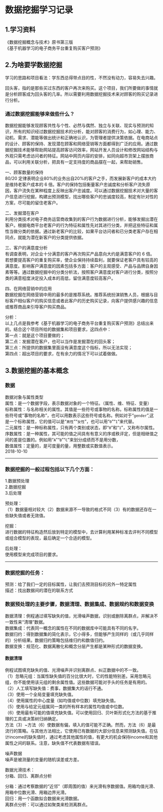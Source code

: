 # 数据挖掘学习记录
## 1.学习资料
《数据挖掘概念与技术》原书第三版<br/>
《基于机器学习的电子商务平台重复购买客户预测》
## 2.为啥要学数据挖掘
学习的思路和项目看法：学东西总得带点目的性，不然没有动力，容易失去兴趣。

回头客，指的是那些买过东西的客户再次来购买。这个项目，我们所要做的事情就是分析顾客成为回头客的几率。所以需要利用数据挖掘技术来对顾客的购买记录进行分析。

### 通过数据挖掘能够来做些什么？
数据挖掘能够发现顾客共性与个性、必然与偶然、独立与关联、现实与预测的知识，所有的知识经过数据挖掘技术的分析，能对顾客的消费行为，如心理、能力、动机、需求、潜能等做出统计和正确地认识，为管理者提供决策依据。在电商站点的设计、顾客的保持、发现潜在顾客和网络营销等方面都得到广泛的应用。通过数据挖掘技术能够帮助网站提高顾客访问效率，网站开发人员设计和修改网站结构与外观只需考虑访问者的特征。网站中网页内容的安排，如同向超市货架上摆放商品，可以利用关联分析，把具有一定支持度的商品摆在一起，来帮助销售。

一、顾客数量的保持<br/>
80/20 定律表明企业80%的业务出自20%的客户之手，而发展新客户的成本大约是维持老客户成本的 6 倍。客户的保持包括衡量客户忠诚度和分析客户流失原因，客户流失在某种程度上反映出客户忠诚度。可以通过数据挖掘技术对大量的客户信息进行挖掘，构建出预测模型，找出哪些客户的忠诚度较高，制定有针对性的方案，尽可能的留住老客户。

二、发掘潜在客户<br/>
利用分类技术对电子商务运营商收集到的客户行为数据进行分析，能够发掘出潜在客户。根据电商平台老客户的行为特征和属性先对其进行分类，并把这些特征和属性当做分类的依据。通过新老客户的比较，如果平台访问者和已分类老客户存在相同点，就能为潜在新客户的分类提供依据。

三、客户的满意度分析<br/>
有调查表明，对企业十分满意的客户再次购买产品意向大约是满意客户的 6 倍。若想要提高客户的重复购买率，使企业保持持续盈利，就要保证老客户具有较高的满意度。影响客户满意度的因素包括多方面：客户的主观感受、产品与品牌自身因素等等。通过数据挖掘中的分类分析法，按照客户满意度对客户进行分类，按照分类的满意程度决定投入成本的高低，留住满意度较高客户。

四、在网络营销中的应用<br/>
数据挖掘在网络营销中用的最多的是推荐系统。推荐系统扮演销售人员，根据与目标客户相似客户的购买信息或者此客户的历史购买记录，向客户提供感兴趣的信息或推荐商品来引导客户购买商品。 

分析：<br/>
以上几点是我参考《基于机器学习的电子商务平台重复购买客户预测》总结出来的。结合这个项目所给的数据集和项目要求，这四点中：<br/>
第一点：就是这个项目要做的；<br/>
第二点：发掘潜在客户，也可以当作是发掘潜在的回头客；<br/>
第三点：所提供的数据集里面没有满意度这个指标，所以无法实现；<br/>
第四点：超出项目的要求，在有余力的情况下可以试着做做。<br/>

## 3.数据挖掘的基本概念
### 数据
数据对象与属性类型<br/>
属性：是一个数据字段，表示数据对象的一个特征。（属性、维、特征、变量）<br/>
标称属性：与名称相关的属性。其值是一些符号或事物的名称。标称属性的值是一些符号或“事物的名称”，也可以用数表示这些符号或名称。例如对于“`gender`”,这是一个标称属性，它的值可以是“`男性`”“`女性`”，也可以用“`0`”“`1`”来代替。<br/>
二元属性：是一种标称属性，只有两个类别或状态，即“`0`”和“`1`”，又称布尔属性。<br/>
序数属性：是一种属性，其可能的值之间具有有意义的序或秩评定，但是相继值之间的差是位置的。例如用“`A`”“`B`”“`C`”来划分成绩而不是用分数，<br/>
数值属性：定量的，是可度量的量，用整数或实数值表示。<br/>
2018-10-10

---
### 数据挖掘的一般过程包括以下几个方面：
1.数据预处理<br/>
2.数据挖掘<br/>
3.后处理

预处理：<br/>
（1）数据量相对较大（2）数据来源不一导致的格式不同（3）有的数据还存在一些缺失值或者无效值。

挖掘：<br/>
进行数据的特征构造然后放到特定的模型中，去计算利用某种标准去评判不同模型或组合模型的表现，最后确定一个合适的模型。

后处理：<br/>
使用模型来完成项目的要求。

---
### 数据挖掘的任务：
预测：给了我们一定的目标属性，让我们去预测目标的另外一特定属性<br/>
描述：找出数据间的潜在的联系方式<br/>

### 数据预处理的主要步骤，数据清理、数据集成、数据规约和数据变换
数据清理：例程通过填写缺失的值，光滑噪声数据，识别或删除离群点，并解决不一致性来“清理”数据。<br/>
数据集成：代表同一概念的属性在不同的数据库中可能具有不同的名字。<br/>
数据归约：得到数据集的简化表示，它小得多，但能够产生同样的（或几乎同样的）分析结果。数据归约策略包括维归约和数值归约。<br/>
数据变换：规范化、数据离散化和概念分层产生都是某种形式的数据变换。<br/>

#### 数据清理
例程试图填充缺失的值、光滑噪声并识别离群点、纠正数据中的不一致。<br/>
（1）忽略元组：当属性缺失值的百分比很大时，它的性能特别差。采用忽略元组，你不能使用该元组的剩余属性值。这些数据可能对手头的任务是有用的。<br/>
（2）人工填写缺失值：费事，数据集大的话行不通。<br/>
（3）使用一个全局变量填充缺失值。<br/>
（4）使用属性的中心度量（如均值或中位数）填充缺失值。<br/>
（5）使用与给定元组属同一类的所有样本的属性均值或中位数。<br/>
（6）使用最有可能的值填充缺失值。可以使用回归、贝叶斯形式化方法的基于推理的工具或决策树归纳确定。<br/>
方法（3）~方法（6）使数据有偏，填入的值可能不正确。然而，方法（6）是最流行的策略。与其他方法相比，它使用已有数据的大部分信息来预测缺失值。在估计income的缺失值时，通过考虑其他属性的值，有更大的机会保持income和其他属性之间的联系。注意，缺失值不代表数据有错误。<br/>

噪声数据<br/>
噪声是被测量的变量的随机误差或方差。

数据光滑技术：<br/>
分箱、回归、离群点分析

分箱：通过考察数据的“近邻”（即周围的值）来光滑有序数据值。用箱均值光滑、用箱中位数光滑、用箱边界光滑。<br/>
回归：用一个函数拟合数据来光滑数据。<br/>
离群点分析：可以通过如聚类来检测离群点。<br/>





